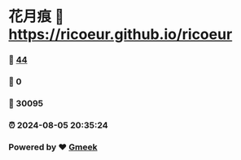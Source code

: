 # 花月痕 :link: https://ricoeur.github.io/ricoeur 
### :page_facing_up: [44](https://ricoeur.github.io/ricoeur/tag.html) 
### :speech_balloon: 0 
### :hibiscus: 30095 
### :alarm_clock: 2024-08-05 20:35:24 
### Powered by :heart: [Gmeek](https://github.com/Meekdai/Gmeek)
